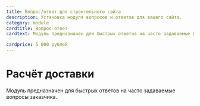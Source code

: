```yaml
---
title: Вопрос/ответ для строительного сайта
description: Установка модуля вопросов и ответов для вашего сайта.
category: module
cardtitle: Вопрос-ответ
cardtext: Модуль предназначен для быстрых ответов на часто задаваемые вопросы заказчика.

cardprice: 5 000 рублей
---
```

# Расчёт доставки 

Модуль предназначен для быстрых ответов на часто задаваемые вопросы заказчика.